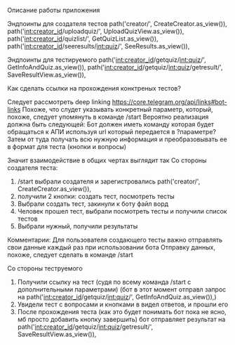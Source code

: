 Описание работы приложения

Эндпоинты для создателя тестов
    path('creator/', CreateCreator.as_view()),
    path('<int:creator_id>/uploadquiz/', UploadQuizView.as_view()),
    path('<int:creator_id>/quizlist/', GetQuizList.as_view()),
    path('<int:creator_id>/seeresults/<int:quiz>/', SeeResults.as_view()),

Эндпоинты для тестируемого
    path('<int:creator_id>/getquiz/<int:quiz>/', GetInfoAndQuiz.as_view()),
    path('<int:creator_id>/getquiz/<int:quiz>/getresult/', SaveResultView.as_view()),

Как сделать ссылки на прохождения конктреных тестов?

Следует рассмотреть deep linking https://core.telegram.org/api/links#bot-links
Похоже, что слудет указывать конкретный параметр, который, похоже, следует упомянуть в команде /start
Вероятно реализация должна быть следующей:
Бот должен иметь команду которая будет обращаться к АПИ используя url который передается в ?параметре?
Затем от туда получать всю нужную информация и преобразовывать ее в формат для теста (кнопки и вопросы)

Значит взаимодействие в общих чертах выглядит так
Со стороны создателя теста:
1) /start выбрали создателя и зарегистровались
path('creator/', CreateCreator.as_view()),
2) получили 2 кнопки: создать тест, посмотреть тесты
3) Выбрали создать тест, закинули к боту файл ворд
4) Человек прошел тест, выбрали посмотреть тесты и получили список тестов
5) Выбрали нужный, получили результаты

Комментарии:
Для пользователя создающего тесты важно отправлять свои данные каждый раз при использовании бота
Отправку данных, похоже, следует сделать в команде /start


Со стороны теструемого
1) Получили ссылку на тест (судя по всему команда /start с дополнительными параметрами) 
(бот в этот момент отправл запрос на path('<int:creator_id>/getquiz/<int:quiz>/', GetInfoAndQuiz.as_view()),)
2) Увидели тест с вопросами и кнопками в видел ответов, и прошли его
3) После прохождения теста (как это будет понимать бот пока не ясно, мб просто добавить кнопку завершить) 
бот отправляет результат на  path('<int:creator_id>/getquiz/<int:quiz>/getresult/', SaveResultView.as_view()),